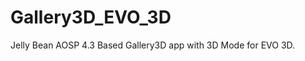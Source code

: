 Gallery3D_EVO_3D
================

Jelly Bean AOSP 4.3 Based Gallery3D app with 3D Mode for EVO 3D.
